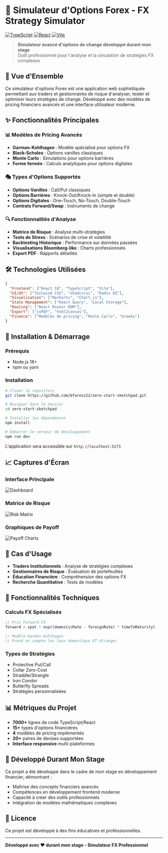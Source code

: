 # 🏦 Simulateur d'Options Forex - FX Strategy Simulator

[![TypeScript](https://img.shields.io/badge/TypeScript-007ACC?style=for-the-badge&logo=typescript&logoColor=white)](https://www.typescriptlang.org/)
[![React](https://img.shields.io/badge/React-20232A?style=for-the-badge&logo=react&logoColor=61DAFB)](https://reactjs.org/)
[![Vite](https://img.shields.io/badge/Vite-646CFF?style=for-the-badge&logo=vite&logoColor=white)](https://vitejs.dev/)

> **Simulateur avancé d'options de change développé durant mon stage**  
> Outil professionnel pour l'analyse et la simulation de stratégies FX complexes

## 🎯 **Vue d'Ensemble**

Ce simulateur d'options Forex est une application web sophistiquée permettant aux traders et gestionnaires de risque d'analyser, tester et optimiser leurs stratégies de change. Développé avec des modèles de pricing financiers avancés et une interface utilisateur moderne.

## ✨ **Fonctionnalités Principales**

### 📊 **Modèles de Pricing Avancés**
- **Garman-Kohlhagen** : Modèle spécialisé pour options FX
- **Black-Scholes** : Options vanilles classiques
- **Monte Carlo** : Simulations pour options barrières
- **Forme fermée** : Calculs analytiques pour options digitales

### 🎭 **Types d'Options Supportés**
- **Options Vanilles** : Call/Put classiques
- **Options Barrières** : Knock-Out/Knock-In (simple et double)
- **Options Digitales** : One-Touch, No-Touch, Double-Touch
- **Contrats Forward/Swap** : Instruments de change

### 🔍 **Fonctionnalités d'Analyse**
- **Matrice de Risque** : Analyse multi-stratégies
- **Tests de Stress** : Scénarios de crise et volatilité
- **Backtesting Historique** : Performance sur données passées
- **Visualisations Bloomberg-like** : Charts professionnels
- **Export PDF** : Rapports détaillés

## 🛠️ **Technologies Utilisées**

```json
{
  "Frontend": ["React 18", "TypeScript", "Vite"],
  "UI/UX": ["Tailwind CSS", "shadcn/ui", "Radix UI"],
  "Visualisation": ["Recharts", "Chart.js"],
  "State Management": ["React Query", "Local Storage"],
  "Routing": ["React Router DOM"],
  "Export": ["jsPDF", "html2canvas"],
  "Finance": ["Modèles de pricing", "Monte Carlo", "Greeks"]
}
```

## 🚀 **Installation & Démarrage**

### Prérequis
- Node.js 18+ 
- npm ou yarn

### Installation
```bash
# Cloner le repository
git clone https://github.com/bfaress22/zero-start-sketchpad.git

# Naviguer dans le dossier
cd zero-start-sketchpad

# Installer les dépendances
npm install

# Démarrer le serveur de développement
npm run dev
```

L'application sera accessible sur `http://localhost:5173`

## 📈 **Captures d'Écran**

### Interface Principale
![Dashboard](https://via.placeholder.com/800x400/1f2937/ffffff?text=FX+Options+Dashboard)

### Matrice de Risque
![Risk Matrix](https://via.placeholder.com/800x400/065f46/ffffff?text=Risk+Matrix+Analysis)

### Graphiques de Payoff
![Payoff Charts](https://via.placeholder.com/800x400/7c3aed/ffffff?text=Professional+Payoff+Charts)

## 💼 **Cas d'Usage**

- **Traders Institutionnels** : Analyse de stratégies complexes
- **Gestionnaires de Risque** : Évaluation de portefeuilles
- **Éducation Financière** : Compréhension des options FX
- **Recherche Quantitative** : Tests de modèles

## 🔧 **Fonctionnalités Techniques**

### Calculs FX Spécialisés
```typescript
// Prix Forward FX
forward = spot * exp((domesticRate - foreignRate) * timeToMaturity)

// Modèle Garman-Kohlhagen
// Prend en compte les taux domestique ET étranger
```

### Types de Stratégies
- Protective Put/Call
- Collar Zero-Cost
- Straddle/Strangle
- Iron Condor
- Butterfly Spreads
- Stratégies personnalisées

## 📊 **Métriques du Projet**

- **7000+** lignes de code TypeScript/React
- **15+** types d'options financières
- **4** modèles de pricing implémentés
- **20+** paires de devises supportées
- **Interface responsive** multi-plateformes

## 🤝 **Développé Durant Mon Stage**

Ce projet a été développé dans le cadre de mon stage en développement financier, démontrant :
- Maîtrise des concepts financiers avancés
- Compétences en développement frontend moderne
- Capacité à créer des outils professionnels
- Intégration de modèles mathématiques complexes

## 📝 **Licence**

Ce projet est développé à des fins éducatives et professionnelles.

---

**Développé avec ❤️ durant mon stage - Simulateur FX Professionnel**